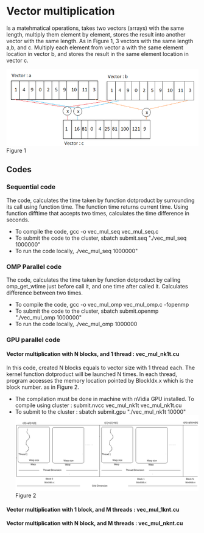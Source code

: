 # Vector multiplication
Is a matehmatical operations, takes two vectors (arrays) with the same length, multiply them element by element,  stores the result into another vector with the same length.
As in Figure 1, 3 vectors with the same length a,b, and c. Multiply each element from vector a with the same element location in vector b, and stores the result in the same element location in vector c.


![image](https://github.com/compilereg/parallel-codes/blob/main/vector/vect_mul.png)
Figure 1

## Codes
### Sequential code
The code, calculates the time taken by function dotproduct by surrounding its call using function time. The function time returns current time. Using function difftime that accepts two times, calculates the time difference in seconds.
 * To compile the code, gcc -o vec_mul_seq vec_mul_seq.c
 * To submit the code to the cluster, sbatch submit.seq "./vec_mul_seq 1000000"
 * To run the code locally, ./vec_mul_seq 1000000"
### OMP Parallel code
The code, calculates the time taken by function dotproduct by calling omp_get_wtime just before call it, and one time after called it. Calculates difference between two times.
 * To compile the code, gcc -o vec_mul_omp vec_mul_omp.c -fopenmp
 * To submit the code to the cluster, sbatch submit.openmp "./vec_mul_omp 1000000"
 * To run the code locally, ./vec_mul_omp 1000000
### GPU parallel code
#### Vector multiplication with N blocks, and 1 thread : vec_mul_nk1t.cu
In this code, created N blocks equals to vector size with 1 thread each. The kernel function dotproduct will be launched N times. In each thread, program accesses the memory location pointed by BlockIdx.x which is the block number. as in Figure 2.
 * The compilation must be done in machine with nVidia GPU installed. To compile using cluster : submit.nvcc vec_mul_nk1t vec_mul_nk1t.cu
 * To submit to the cluster : sbatch submit.gpu "./vec_mul_nk1t 10000"
![image](https://github.com/compilereg/parallel-codes/blob/main/vector/n-1.png)
Figure 2

#### Vector multiplication with 1 block, and M threads : vec_mul_1knt.cu
#### Vector multiplication with N block, and M threads : vec_mul_nknt.cu
